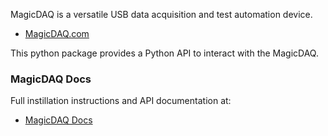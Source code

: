 MagicDAQ is a versatile USB data acquisition and test automation device. 
* [MagicDAQ.com](https://www.magicdaq.com/)

This python package provides a Python API to interact with the MagicDAQ.

### MagicDAQ Docs

Full instillation instructions and API documentation at:
* [MagicDAQ Docs](https://magicdaq.github.io/magicdaq_docs/)

